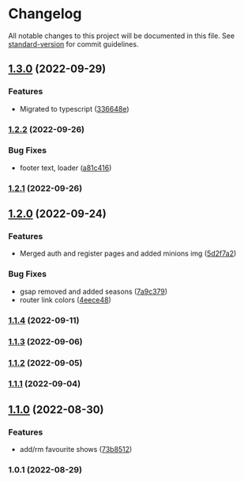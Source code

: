 # Changelog

All notable changes to this project will be documented in this file. See [standard-version](https://github.com/conventional-changelog/standard-version) for commit guidelines.

## [1.3.0](https://github.com/Kirolos-kr7/Webflix/compare/v1.2.2...v1.3.0) (2022-09-29)


### Features

* Migrated to typescript ([336648e](https://github.com/Kirolos-kr7/Webflix/commit/336648e63ddcbe678a848fd58975923c6b332671))

### [1.2.2](https://github.com/Kirolos-kr7/Webflix/compare/v1.2.1...v1.2.2) (2022-09-26)


### Bug Fixes

* footer text, loader ([a81c416](https://github.com/Kirolos-kr7/Webflix/commit/a81c416ac01bd146f4f5985724487e579e218192))

### [1.2.1](https://github.com/Kirolos-kr7/Webflix/compare/v1.2.0...v1.2.1) (2022-09-26)

## [1.2.0](https://github.com/Kirolos-kr7/Webflix/compare/v1.1.4...v1.2.0) (2022-09-24)


### Features

* Merged auth and register pages and added minions img ([5d2f7a2](https://github.com/Kirolos-kr7/Webflix/commit/5d2f7a203fbc77c4bc260538ea0dc00e930a8351))


### Bug Fixes

* gsap removed and added seasons ([7a9c379](https://github.com/Kirolos-kr7/Webflix/commit/7a9c3790dfb881f067af446138a208baa03a31c0))
* router link colors ([4eece48](https://github.com/Kirolos-kr7/Webflix/commit/4eece4823231d05be16f92bc7c4152d8c77fafa1))

### [1.1.4](https://github.com/Kirolos-kr7/Webflix/compare/v1.1.3...v1.1.4) (2022-09-11)

### [1.1.3](https://github.com/Kirolos-kr7/Webflix/compare/v1.1.2...v1.1.3) (2022-09-06)

### [1.1.2](https://github.com/Kirolos-kr7/Webflix/compare/v1.1.1...v1.1.2) (2022-09-05)

### [1.1.1](https://github.com/Kirolos-kr7/Webflix/compare/v1.1.0...v1.1.1) (2022-09-04)

## [1.1.0](https://github.com/Kirolos-kr7/Webflix/compare/v1.0.1...v1.1.0) (2022-08-30)


### Features

* add/rm favourite shows ([73b8512](https://github.com/Kirolos-kr7/Webflix/commit/73b851248d05c2d6f74e6de8779cc835b2d345b9))

### 1.0.1 (2022-08-29)
